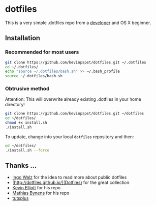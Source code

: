 dotfiles
========

This is a very simple .dotfiles repo from a [developer](https://gist.github.com/kevinpapst/24e251a5bf3a01174a231e8eeb13d6cd) 
and OS X beginner. 

## Installation

### Recommended for most users

```bash
git clone https://github.com/kevinpapst/dotfiles.git ~/.dotfiles
cd ~/.dotfiles/
echo "source ~/.dotfiles/bash.sh" >> ~/.bash_profile
source ~/.dotfiles/bash.sh
```

### Obtrusive method

Attention: This will overwrite already existing .dotfiles in your home directory!
```bash
git clone https://github.com/kevinpapst/dotfiles.git ~/dotfiles
cd ~/dotfiles/
chmod +x install.sh
./install.sh
```

To update, change into your local `dotfiles` repository and then:

```bash
cd ~/dotfiles/
./install.sh --force
```

## Thanks ...

* [Ingo Walz](https://github.com/iwalz/) for the idea to read more about public dotfiles
* [http://dotfiles.github.io/](Dotfiles) for the great collection
* [Kevin Elliott](https://github.com/kevinelliott/.dotfiles) for his repo
* [Mathias Bynens](https://github.com/mathiasbynens/dotfiles) for his repo
* [tutsplus](http://net.tutsplus.com/tutorials/tools-and-tips/setting-up-a-mac-dev-machine-from-zero-to-hero-with-dotfiles/)



